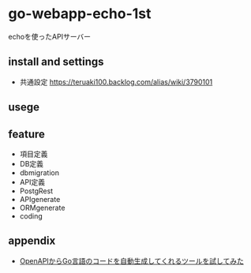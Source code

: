 # go-webapp-echo-1st

echoを使ったAPIサーバー

## install and settings

* 共通設定
    https://teruaki100.backlog.com/alias/wiki/3790101

## usege

<!-- TODO: 未記載-->

## feature

* 項目定義
* DB定義
* dbmigration
* API定義
* PostgRest
* APIgenerate
* ORMgenerate
* coding

## appendix

* [OpenAPIからGo言語のコードを自動生成してくれるツールを試してみた](https://zenn.dev/rescuenow/articles/3c9a19eb2c0655)
